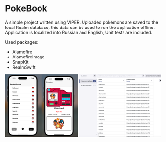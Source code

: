 # PokeBook

A simple project written using VIPER. Uploaded pokémons are saved to the local Realm database, this data can be used to run the application offline.
Application is localized into Russian and English, Unit tests are included.


Used packages:
- Alamofire
- AlamofireImage
- SnapKit
- RealmSwift

![PokemonMain](https://github.com/pzhurkevich/PokeBook/blob/main/PokemonMain.png?raw=true)



